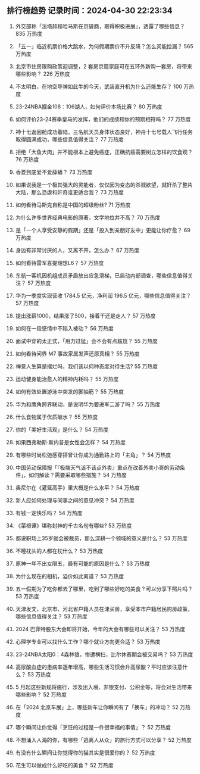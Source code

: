 
## 排行榜趋势 记录时间：2024-04-30 22:23:34
  
  1. 外交部称「法塔赫和哈马斯在京磋商，取得积极进展」，透露了哪些信息？ 835 万热度
    
  2. 「五一」临近机票价格大跳水，为何假期票价不升反降？怎么买能捡漏？ 565 万热度
    
  3. 北京市住房限购政策迎调整，2 套房京籍家庭可在五环外新购一套房，将带来哪些影响？ 226 万热度
    
  4. 不太明白，在地空导弹如此牛的今天，武装直升机为什么还能生存？ 100 万热度
    
  5. 23-24NBA掘金108：106湖人，如何评价本场比赛？ 80 万热度
    
  6. 如何评价23-24赛季皇马的发挥，他们的成绩和你的预期相符吗？ 77 万热度
    
  7. 神十七返回舱成功着陆，三名航天员身体状态良好，神舟十七号载人飞行任务取得圆满成功，哪些信息值得关注？ 77 万热度
    
  8. 拒绝「大鱼大肉」并不能根本上避免癌症，正确抗癌需要树立怎样的饮食观？ 76 万热度
    
  9. 香菱到底爱不爱薛蟠？ 73 万热度
    
  10. 如果说我是一个极其强大的灵能者，仅仅因为变态的杀戮欲望，就奸杀了整片大陆，那么恐虐和奸奇谁更适合我？ 73 万热度
    
  11. 如何看待马斯克自称是中国的超级粉丝? 71 万热度
    
  12. 为什么许多世界经典电影的原著，文学地位并不高？ 70 万热度
    
  13. 是「一个人享受安静的假期」还是「投入到亲朋好友中」更能让你疗愈？ 69 万热度
    
  14. 身边有非常讨厌的人，又离不开，怎么办？ 67 万热度
    
  15. 如何看待雷军喜提理想L6？ 57 万热度
    
  16. 东航一客机因机组成员矛盾放出应急滑梯，已启动内部调查，哪些信息值得关注？ 57 万热度
    
  17. 华为一季度实现营收 1784.5 亿元，净利润 196.5 亿元，哪些信息值得关注？ 57 万热度
    
  18. 提出涨薪1000，结果涨了500，接着干还是走人？ 57 万热度
    
  19. 如何在一段感情中不陷入被动？ 56 万热度
    
  20. 面试中穿的太正式，「用力过猛」会不会有点尴尬？ 55 万热度
    
  21. 如何看待问界 M7 事故家属发声还原真相？ 55 万热度
    
  22. 禅意人生算是摆烂吗，我们该以何种态度对待生活? 55 万热度
    
  23. 运动健身能治愈人的精神内耗吗？ 55 万热度
    
  24. 如何有效处置游泳中突发的脚抽筋？ 55 万热度
    
  25. 华为和鹰角跨界联动，是说明华为要进军二游了吗？ 55 万热度
    
  26. 什么食物属于优质碳水？ 55 万热度
    
  27. 你的「美好生活观」是什么？ 54 万热度
    
  28. 如果西弗勒斯·斯内普是女性会怎样？ 54 万热度
    
  29. 有哪些时尚松弛感穿搭曾让你成为通勤路上的「主角」？ 54 万热度
    
  30. 中国劳动保障报「『极端天气该不该点外卖』重点在改善外卖小哥的劳动条件」，如何解读？需要采取哪些措施？ 54 万热度
    
  31. 奥尼尔在《灌篮高手》里大概是什么水平？ 54 万热度
    
  32. 新人应如何处理与同事之间的意见冲突？ 54 万热度
    
  33. 有钱一定快乐吗？ 54 万热度
    
  34. 《菜根谭》堪称封神的千古名句有哪些? 53 万热度
    
  35. 都说职场上35岁就会被裁员，那么深耕一个领域的意义是什么？ 53 万热度
    
  36. 不睡枕头的人都在枕什么？ 53 万热度
    
  37. 原神一年不出女限五，最有可能的原因是什么？ 53 万热度
    
  38. 为什么现在的相机，溢价如此离谱？ 53 万热度
    
  39. 五一假期为了吃你都去了哪里，吃到了哪些好吃的美食？可以分享下照片吗？ 53 万热度
    
  40. 天津发文，北京市、河北省户籍人员在津买房，享受本市户籍居民购房政策，哪些信息值得关注？ 53 万热度
    
  41. 2024 巴菲特股东大会即将开始，今年的大会有哪些可以关注？ 53 万热度
    
  42. 心理学专业可以找什么工作？哪个就业方向更合适？ 53 万热度
    
  43. 23-24NBA太阳0：4森林狼，惨遭横扫，比尔休赛期会被交易吗？ 53 万热度
    
  44. 高尿酸血症的患病率逐年增高，哪些生活习惯会升高尿酸？平时应该注意什么？ 53 万热度
    
  45. 5 月起这些新规将施行，涉及出入境、非银支付、公积金等，将会对生活带来哪些影响？ 52 万热度
    
  46. 在「2024 北京车展」上，哪些新车让你瞬间有了「换车」的冲动？ 52 万热度
    
  47. 哪个瞬间让你觉得「烹饪的过程是一件很幸福的事情」？ 52 万热度
    
  48. 不想涌入人海的你，有哪些「逃离人从众」的旅行方式可以分享？ 52 万热度
    
  49. 有没有什么瞬间让你觉得你的猫其实是很爱你的？ 52 万热度
    
  50. 花生可以做成什么好吃的美食？ 52 万热度
    